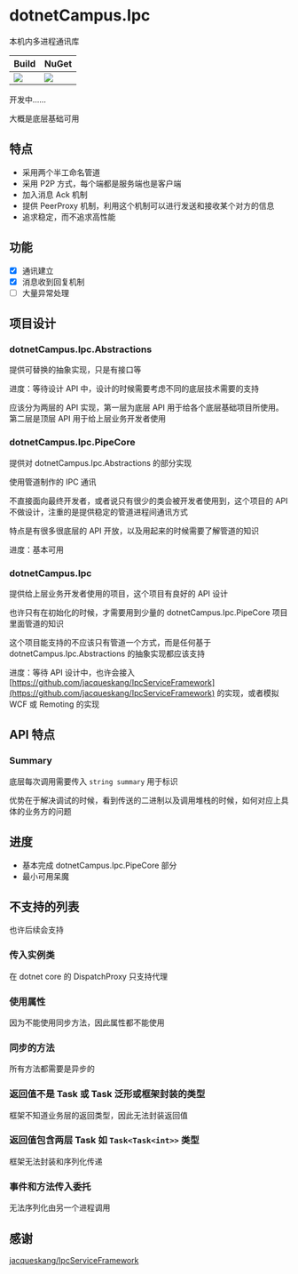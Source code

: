 ﻿# dotnetCampus.Ipc

本机内多进程通讯库

| Build | NuGet |
|--|--|
|![](https://github.com/dotnet-campus/dotnetCampus.Ipc/workflows/.NET%20Core/badge.svg)|[![](https://img.shields.io/nuget/v/dotnetCampus.Ipc.svg)](https://www.nuget.org/packages/dotnetCampus.Ipc)|

开发中……

大概是底层基础可用

## 特点

- 采用两个半工命名管道
- 采用 P2P 方式，每个端都是服务端也是客户端
- 加入消息 Ack 机制
- 提供 PeerProxy 机制，利用这个机制可以进行发送和接收某个对方的信息
- 追求稳定，而不追求高性能

## 功能

- [x] 通讯建立
- [x] 消息收到回复机制
- [ ] 大量异常处理

## 项目设计

### dotnetCampus.Ipc.Abstractions

提供可替换的抽象实现，只是有接口等

进度：等待设计 API 中，设计的时候需要考虑不同的底层技术需要的支持

应该分为两层的 API 实现，第一层为底层 API 用于给各个底层基础项目所使用。第二层是顶层 API 用于给上层业务开发者使用

### dotnetCampus.Ipc.PipeCore

提供对 dotnetCampus.Ipc.Abstractions 的部分实现

使用管道制作的 IPC 通讯

不直接面向最终开发者，或者说只有很少的类会被开发者使用到，这个项目的 API 不做设计，注重的是提供稳定的管道进程间通讯方式

特点是有很多很底层的 API 开放，以及用起来的时候需要了解管道的知识

进度：基本可用

### dotnetCampus.Ipc

提供给上层业务开发者使用的项目，这个项目有良好的 API 设计

也许只有在初始化的时候，才需要用到少量的 dotnetCampus.Ipc.PipeCore 项目里面管道的知识

这个项目能支持的不应该只有管道一个方式，而是任何基于 dotnetCampus.Ipc.Abstractions 的抽象实现都应该支持

进度：等待 API 设计中，也许会接入 [https://github.com/jacqueskang/IpcServiceFramework](https://github.com/jacqueskang/IpcServiceFramework) 的实现，或者模拟 WCF 或 Remoting 的实现

## API 特点

### Summary

底层每次调用需要传入 `string summary` 用于标识

优势在于解决调试的时候，看到传送的二进制以及调用堆栈的时候，如何对应上具体的业务方的问题

## 进度

- 基本完成 dotnetCampus.Ipc.PipeCore 部分
- 最小可用呆魔

## 不支持的列表

也许后续会支持

### 传入实例类

在 dotnet core 的 DispatchProxy 只支持代理

### 使用属性

因为不能使用同步方法，因此属性都不能使用

### 同步的方法

所有方法都需要是异步的

### 返回值不是 Task 或 Task 泛形或框架封装的类型

框架不知道业务层的返回类型，因此无法封装返回值

### 返回值包含两层 Task 如 `Task<Task<int>>` 类型

框架无法封装和序列化传递

### 事件和方法传入委托

无法序列化由另一个进程调用

## 感谢

[jacqueskang/IpcServiceFramework](https://github.com/jacqueskang/IpcServiceFramework)
